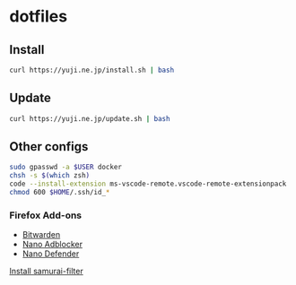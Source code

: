 # dotfiles

## Install

``` bash
curl https://yuji.ne.jp/install.sh | bash
```

## Update

``` bash
curl https://yuji.ne.jp/update.sh | bash
```

## Other configs

``` bash
sudo gpasswd -a $USER docker
chsh -s $(which zsh)
code --install-extension ms-vscode-remote.vscode-remote-extensionpack
chmod 600 $HOME/.ssh/id_*
```

### Firefox Add-ons

- [Bitwarden](https://addons.mozilla.org/firefox/addon/bitwarden-password-manager/)
- [Nano Adblocker](https://addons.mozilla.org/en-GB/firefox/addon/nano-adblocker-firefox/)
- [Nano Defender](https://addons.mozilla.org/firefox/addon/nano-defender-firefox/)

[Install samurai-filter](https://subscribe.adblockplus.org/?location=https://raw.githubusercontent.com/yujixr/samurai-filter/master/list.txt&title=samurai-filter)
